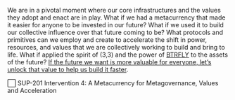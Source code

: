  We are in a pivotal moment where our core infrastructures and the values they adopt and enact are in play. What if we had a metacurrency that made it easier for anyone to be invested in our future? What if we used it to build our collective influence over that future coming to be? What protocols and primitives can we employ and create to accelerate the shift in power, resources, and values that we are collectively working to build and bring to life. What if applied the spirit of (3,3) and the power of [BTRFLY](https://www.redactedcartel.xyz/) to the assets of the future? [If the future we want is more valuable for everyone, let’s unlock that value to help us build it faster](https://discord.gg/rddG5gytNH). 

⬜️ SUP-201 Intervention 4: A Metacurrency for Metagovernance, Values and Acceleration
